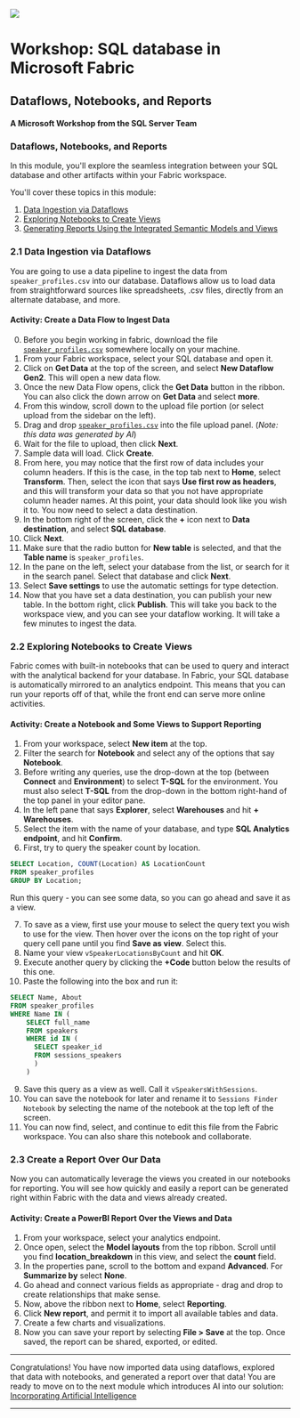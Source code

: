 ![](https://raw.githubusercontent.com/microsoft/sqlworkshops/master/graphics/microsoftlogo.png)
# Workshop: SQL database in Microsoft Fabric

## Dataflows, Notebooks, and Reports

#### A Microsoft Workshop from the SQL Server Team

### Dataflows, Notebooks, and Reports

In this module, you'll explore the seamless integration between your SQL database and other artifacts within your Fabric workspace.

You'll cover these topics in this module:

1. [Data Ingestion via Dataflows](https://github.com/akatesmith/SQL-database-in-Fabric-Workshop/blob/main/sqldev/02%20-%20Dataflows%2C%20Notebooks%2C%20and%20Reports/02%20-%20Dataflows%2C%20Notebooks%2C%20and%20Reports.md#21-data-ingestion-via-dataflows)
2. [Exploring Notebooks to Create Views](https://github.com/akatesmith/SQL-database-in-Fabric-Workshop/blob/main/sqldev/02%20-%20Dataflows%2C%20Notebooks%2C%20and%20Reports/02%20-%20Dataflows%2C%20Notebooks%2C%20and%20Reports.md#22-exploring-notebooks-to-create-views)
3. [Generating Reports Using the Integrated Semantic Models and Views](https://github.com/akatesmith/SQL-database-in-Fabric-Workshop/blob/main/sqldev/02%20-%20Dataflows%2C%20Notebooks%2C%20and%20Reports/02%20-%20Dataflows%2C%20Notebooks%2C%20and%20Reports.md#23-create-a-report-over-our-data)

### 2.1 Data Ingestion via Dataflows

You are going to use a data pipeline to ingest the data from `speaker_profiles.csv` into our database. Dataflows allow us to load data from straightforward sources like spreadsheets, .csv files, directly from an alternate database, and more.

#### Activity: Create a Data Flow to Ingest Data

0. Before you begin working in fabric, download the file [`speaker_profiles.csv`](https://github.com/akatesmith/SQL-database-in-Fabric-Workshop/blob/main/sqldev/02%20-%20Dataflows%2C%20Notebooks%2C%20and%20Reports/speaker_profiles.csv) somewhere locally on your machine.
1. From your Fabric workspace, select your SQL database and open it.
2. Click on **Get Data** at the top of the screen, and select **New Dataflow Gen2**. This will open a new data flow.
3. Once the new Data Flow opens, click the **Get Data** button in the ribbon. You can also click the down arrow on **Get Data** and select **more**.
4. From this window, scroll down to the upload file portion (or select upload from the sidebar on the left).
5. Drag and drop [`speaker_profiles.csv`](https://github.com/akatesmith/SQL-database-in-Fabric-Workshop/blob/main/sqldev/02%20-%20Dataflows%2C%20Notebooks%2C%20and%20Reports/speaker_profiles.csv) into the file upload panel. (*Note: this data was generated by AI*)
6. Wait for the file to upload, then click **Next**.
7. Sample data will load. Click **Create**.
8. From here, you may notice that the first row of data includes your column headers.  If this is the case, in the top tab next to **Home**, select **Transform**.  Then, select the icon that says **Use first row as headers**, and this will transform your data so that you not have appropriate column header names.
   At this point, your data should look like you wish it to. You now need to select a data destination.
10. In the bottom right of the screen, click the **+** icon next to **Data destination**, and select **SQL database**.
11. Click **Next**.
12. Make sure that the radio button for **New table** is selected, and that the **Table name** is `speaker_profiles`.
13. In the pane on the left, select your database from the list, or search for it in the search panel. Select that database and click **Next**.
14. Select **Save settings** to use the automatic settings for type detection.
15. Now that you have set a data destination, you can publish your new table. In the bottom right, click **Publish**. This will take you back to the workspace view, and you can see your dataflow working. It will take a few minutes to ingest the data.

### 2.2 Exploring Notebooks to Create Views

Fabric comes with built-in notebooks that can be used to query and interact with the analytical backend for your database. In Fabric, your SQL database is automatically mirrored to an analytics endpoint. This means that you can run your reports off of that, while the front end can serve more online activities.

#### Activity: Create a Notebook and Some Views to Support Reporting

1. From your workspace, select **New item** at the top.
2. Filter the search for **Notebook** and select any of the options that say **Notebook**.
3. Before writing any queries, use the drop-down at the top (between **Connect** and **Environment**) to select **T-SQL** for the environment. You must also select **T-SQL** from the drop-down in the bottom right-hand of the top panel in your editor pane.
4. In the left pane that says **Explorer**, select **Warehouses** and hit **+ Warehouses**.
5. Select the item with the name of your database, and type **SQL Analytics endpoint**, and hit **Confirm**.
6. First, try to query the speaker count by location.

```sql
SELECT Location, COUNT(Location) AS LocationCount
FROM speaker_profiles
GROUP BY Location;
```

Run this query - you can see some data, so you can go ahead and save it as a view.

7. To save as a view, first use your mouse to select the query text you wish to use for the view. Then hover over the icons on the top right of your query cell pane until you find **Save as view**. Select this.
8. Name your view `vSpeakerLocationsByCount` and hit **OK**.
9. Execute another query by clicking the **+Code** button below the results of this one.
10. Paste the following into the box and run it:

```sql
SELECT Name, About
FROM speaker_profiles
WHERE Name IN (
    SELECT full_name
    FROM speakers 
    WHERE id IN (
      SELECT speaker_id
      FROM sessions_speakers
      )
    )
```

9. Save this query as a view as well. Call it `vSpeakersWithSessions`.
10. You can save the notebook for later and rename it to `Sessions Finder Notebook` by selecting the name of the notebook at the top left of the screen.
11. You can now find, select, and continue to edit this file from the Fabric workspace. You can also share this notebook and collaborate.

### 2.3 Create a Report Over Our Data

Now you can automatically leverage the views you created in our notebooks for reporting. You will see how quickly and easily a report can be generated right within Fabric with the data and views already created.

#### Activity: Create a PowerBI Report Over the Views and Data

1. From your workspace, select your analytics endpoint.
2. Once open, select the **Model layouts** from the top ribbon. Scroll until you find **location_breakdown** in this view, and select the **count** field.
3. In the properties pane, scroll to the bottom and expand **Advanced**. For **Summarize by** select **None**.
4. Go ahead and connect various fields as appropriate - drag and drop to create relationships that make sense.
5. Now, above the ribbon next to **Home**, select **Reporting**.
6. Click **New report**, and permit it to import all available tables and data.
7. Create a few charts and visualizations.
8. Now you can save your report by selecting **File > Save** at the top. Once saved, the report can be shared, exported, or edited.

---

Congratulations! You have now imported data using dataflows, explored that data with notebooks, and generated a report over that data!  You are ready to move on to the next module which introduces AI into our solution: [Incorporating Artificial Intelligence](https://github.com/akatesmith/SQL-database-in-Fabric-Workshop/blob/main/sqldev/03%20-%20Incorporating%20Artificial%20Intelligence/03%20-%20Incorporating%20Artificial%20Intelligence.md)

---
